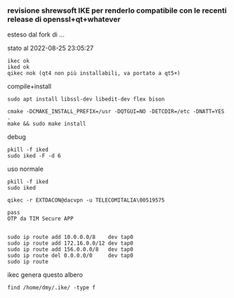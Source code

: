 
### revisione shrewsoft IKE per renderlo compatibile con le recenti release di openssl+qt+whatever
esteso dal fork di ...

stato al 2022-08-25 23:05:27
```
ikec ok
iked ok
qikec nok (qt4 non più installabili, va portato a qt5+)
```


compile+install
```
sudo apt install libssl-dev libedit-dev flex bison

cmake -DCMAKE_INSTALL_PREFIX=/usr -DQTGUI=NO -DETCDIR=/etc -DNATT=YES .
make && sudo make install
```



debug
```
pkill -f iked
sudo iked -F -d 6
```





uso normale
```
pkill -f iked
sudo iked

qikec -r EXTDACON@dacvpn -u TELECOMITALIA\00519575

pass
OTP da TIM Secure APP


sudo ip route add 10.0.0.0/8    dev tap0
sudo ip route add 172.16.0.0/12 dev tap0
sudo ip route add 156.0.0.0/8   dev tap0
sudo ip route del 0.0.0.0/0     dev tap0
sudo ip route
```





ikec genera questo albero
```
find /home/dmy/.ike/ -type f
```
